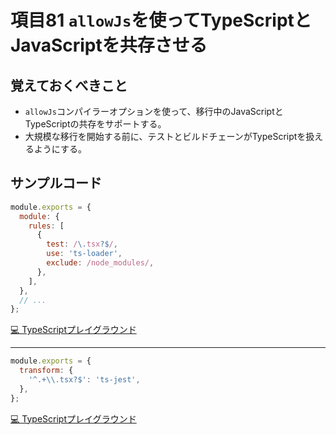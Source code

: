 # 項目81  `allowJs`を使ってTypeScriptとJavaScriptを共存させる

## 覚えておくべきこと

* `allowJs`コンパイラーオプションを使って、移行中のJavaScriptとTypeScriptの共存をサポートする。
* 大規模な移行を開始する前に、テストとビルドチェーンがTypeScriptを扱えるようにする。

## サンプルコード

```js
module.exports = {
  module: {
    rules: [
      {
        test: /\.tsx?$/,
        use: 'ts-loader',
        exclude: /node_modules/,
      },
    ],
  },
  // ...
};
```

[💻 TypeScriptプレイグラウンド](https://www.typescriptlang.org/ja/play/?ts=5.8.2#code/LYewJgrgNgpgdDAHgBxAJwC4GcAEBeHAbwCgcdRJYAuI0snNaGLGgbTvts842YxoD0AHTjZEAfgAkAgDQduELDBoBybAFooIAIZgYaFXO70kAYygQ9ggHbgYAfQpMss+WQC+R+gF0vnugICOHAhxO4A3EA)

----

```js
module.exports = {
  transform: {
    '^.+\\.tsx?$': 'ts-jest',
  },
};
```

[💻 TypeScriptプレイグラウンド](https://www.typescriptlang.org/ja/play/?ts=5.8.2#code/LYewJgrgNgpgdDAHgBxAJwC4GcAEBeHAbwCgccM0BDAOywDN1gAuI0snAcgD04BqAHX5xsiAPwASDiw7YAtACsYWDBwA0bAL7qNAbiA)
